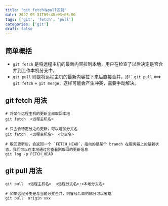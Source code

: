 ```yaml
---
title: "git fetch与pull区别"
date: 2022-05-31T09:40:03+08:00
tags: ['git', 'fetch', 'pull']
categories: ['git']
draft: false
---
```


## 简单概括

- `git fetch` 是将远程主机的最新内容拉到本地，用户在检查了以后决定是否合并到工作本机分支中。
- `git pull` 则是将远程主机的最新内容拉下来后直接合并，即：`git pull` <==> `git fetch` + `git merge`，这样可能会产生冲突，需要手动解决。

## git fetch 用法
```
# 将某个远程主机的更新全部取回本地
git fetch  <远程主机名>                 

# 只去会特定分之的更新，可以增加分支名
git fetch  <远程主机名>  <分支名>

# 取回更新后，会返回一个 `FETCH_HEAD`，指向的是某个 branch 在服务器上的最新状态，我们可以在本地通过它查看刚取回的更新信息
git log -p FETCH_HEAD
```

## git pull 用法
```
git pull  <远程主机名>  <远程分支名>:<本地分支名>

# 如果远程分支是与当前分支合并，则冒号后面的部分可以省略
git pull  origin xxx
```
